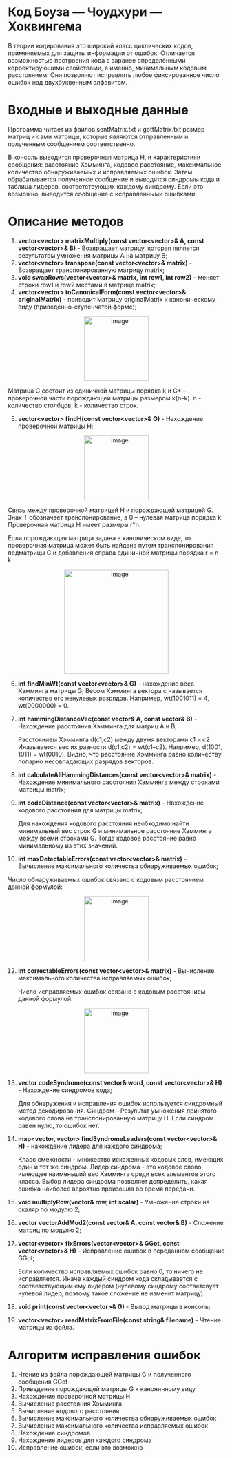 # Код Боуза — Чоудхури — Хоквингема
В теории кодирования это широкий класс циклических кодов, применяемых для защиты информации от ошибок. Отличается возможностью построения кода с заранее определёнными корректирующими свойствами, а именно, минимальным кодовым расстоянием. Они позволяют исправлять любое фиксированное число ошибок над двухбуквенным алфавитом.
# Входные и выходные данные
Программа читает из файлов sentMatrix.txt и gottMatrix.txt размер матриц и сами матрицы, которые являются отправленным и полученным сообщением соответственно. 

В консоль выводится проверочная матрица H, и характеристики сообщения: расстояние Хэмминга, кодовое расстояние, максимальное количество обнаруживаемых и исправляемых ошибок.
Затем обрабатывается полученное сообщение и выводятся синдромы кода и таблица лидеров, соответствующих каждому синдрому.
Если это возможно, выводится сообщение с исправленными ошибками.

# Описание методов 
1. **vector<vector<int>> matrixMultiply(const vector<vector<int>>& A, const vector<vector<int>>& B)** - Возвращает матрицу, которая является результатом умножения матрицы A на матрицу B;
2. **vector<vector<int>> transpose(const vector<vector<int>>& matrix)** - Возвращает транспонированную матрицу matrix;
3. **void swapRows(vector<vector<int>>& matrix, int row1, int row2)** - меняет строки row1 и row2 местами в матрице matrix;
4. **vector<vector<int>> toCanonicalForm(const vector<vector<int>>& originalMatrix)** - приводит матрицу originalMatrix к каноническому виду (приведенно-ступенчатой форме);
<p align="center">
<img width="150" alt="image" src="https://github.com/user-attachments/assets/474e72da-bb5f-4dec-9253-9beddb7becbb" />
</p>
   
   Матрица G состоит из единичной матрицы порядка k и G* – проверочной части порождающей матрицы размером k(n–k).
   n - количество столбцов, k - количество строк.

5. **vector<vector<int>> findH(const vector<vector<int>>& G)** - Нахождение проверочной матрицы H;

<p align="center">
<img width="150" alt="image" src="https://github.com/user-attachments/assets/d6dd2652-1817-440e-a70d-e4d4be3fd89e" />
</p>
   
   Связь между проверочной матрицей H и порождающей матрицей G. Знак T обозначает транспонирование, а 0 – нулевая матрица порядка k.
   Проверочная матрица H имеет размеры r*n.

   Если порождающая матрица задана в каноническом виде, то проверочная матрица может быть найдена путем транспонирования подматрицы G и добавления справа единичной матрицы порядка r = n - k:
<p align="center">
<img width="242" alt="image" src="https://github.com/user-attachments/assets/b00f9a5a-bb29-4d09-8742-70648e29b813" />
</p>

6. **int findMinWt(const vector<vector<int>>& G)** - нахождение веса Хэмминга матрицы G;
   Весом Хэмминга вектора c называется количество его ненулевых разрядов. Например, wt(1001011) = 4, wt(0000000) = 0.
   
7. **int hammingDistanceVec(const vector<int>& A, const vector<int>& B)** - Нахождение расстояния Хэмминга для матриц A и B;

   Расстоянием Хэмминга d(c1,c2) между двумя векторами c1 и c2 Иназывается вес их разности d(c1,c2) = wt(c1–c2). Например, d(1001, 1011) = wt(0010).
   Видно, что расстояние Хэмминга равно количеству попарно несовпадающих разрядов векторов.
    
9. **int calculateAllHammingDistances(const vector<vector<int>>& matrix)** - Нахождение минимального расстояния Хэмминга между строками матрицы matrix;
   
10. **int codeDistance(const vector<vector<int>>& matrix)** - Нвхождение кодового расстояния для матрицы matrix;

    Для нахождения кодового расстояния необходимо найти минимальный вес строк G и минимальное расстояние Хэмминга между всеми строками G. Тогда кодовое расстояние равно минимальному из этих значений.
   
12. **int maxDetectableErrors(const vector<vector<int>>& matrix)** - Вычисление максимального количества обнаруживаемых ошибок;

   Число обнаруживаемых ошибок связано с кодовым расстоянием данной формулой:
   <p align="center">
<img width="150" alt="image" src="https://github.com/user-attachments/assets/8e0e455a-eeb7-4f45-8ffc-83cb984e2c82" />
</p>

12. **int correctableErrors(const vector<vector<int>>& matrix)** - Вычисление максимального количества исправляемых ошибок;
   
      Число исправляемых ошибок связано с кодовым расстоянием данной формулой:
<p align="center">
<img width="150" alt="image" src="https://github.com/user-attachments/assets/3bd90ede-b233-4732-bd01-04b1f206a617" />
</p>

13. **vector<int> codeSyndrome(const vector<int>& word, const vector<vector<int>>& H)** - Нахождение синдромов кода;

       Для обнаружения и исправления ошибок используется синдромный метод декодирования.
       Синдром - Результат умножения принятого кодового слова на транспонированную матрицу H. Если синдром равен нулю, то ошибок нет.
   
14. **map<vector<int>, vector<int>> findSyndromeLeaders(const vector<vector<int>>& H)** - нахождение лидера для каждого синдрома;

       Класс смежности - множество искаженных кодовых слов, имеющих один и тот же синдром.
       Лидер синдрома - это кодовое слово, имеющее наименьший вес Хэмминга среди всех элементов этого класса. 
       Выбор лидера синдрома позволяет допределить, какая ошибка наиболее вероятно произошла во время передачи.
   
15. **void multiplyRow(vector<int>& row, int scalar)** - Умножение строки на скаляр по модулю 2;
    
16. **vector<int> vectorAddMod2(const vector<int>& A, const vector<int>& B)** - Сложение матриц по модулю 2;
    
17. **vector<vector<int>> fixErrors(vector<vector<int>>& GGot, const vector<vector<int>>& H)** - Исправление ошибок в переданном сообщение GGot;

    Если количество исправляемых ошибок равно 0, то ничего не исправляется.
    Иначе каждый синдром кода складывается с соответствующим ему лидером (нулевому синдрому соответсвует нулевой лидер, поэтому такое сложение не изменит матрицу).
    
18. **void print(const vector<vector<int>>& G)** - Вывод матрицы в консоль;
    
19. **vector<vector<int>> readMatrixFromFile(const string& filename)** - Чтение матрицы из файла.

# Алгоритм исправления ошибок 
   1. Чтение из файла порождающей матрицы G и полученного сообщения GGot
   2. Приведение порождающей матрицы G к каноничному виду
   3. Нахождение проверочной матрицы H
   4. Вычисление расстояния Хэмминга
   5. Вычисление кодового расстояния
   6. Вычисление максимального количества обнаруживаемых ошибок
   7. Вычисление максимального количества исправляемых ошибок
   8. Нахождение синдромов
   9. Нахождение лидеров для каждого синдрома 
   10. Исправление ошибок, если это возможно


